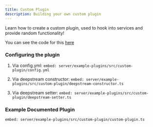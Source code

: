 ```yaml
---
title: Custom Plugin
description: Building your own custom plugin
---
```


Learn how to create a custom plugin, used to hook into services and provide random functionality!

You can see the code for this [here](https://github.com/deepstreamIO/deepstream.io-example-plugins)

### Configuring the plugin

1) Via config.yml:
`embed: server/example-plugins/src/custom-plugin/config.yml`

2) Via deepstream constructor:
`embed: server/example-plugins/src/custom-plugin/deepstream-constructor.ts`

3) Via deepstream setter:
`embed: server/example-plugins/src/custom-plugin/deepstream-setter.ts`

### Example Documented Plugin

`embed: server/example-plugins/src/custom-plugin/custom-plugin.ts`